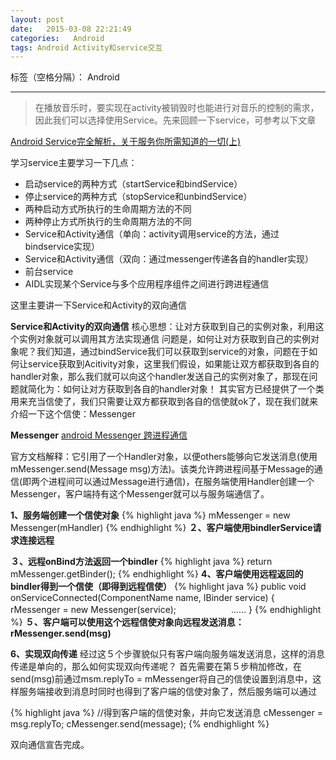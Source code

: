 ```yaml
---
layout: post
date:   2015-03-08 22:21:49
categories:   Android
tags: Android Activity和service交互
---
```


标签（空格分隔）： Android

---

> 在播放音乐时，要实现在activity被销毁时也能进行对音乐的控制的需求，因此我们可以选择使用Service。先来回顾一下service，可参考以下文章

[ Android Service完全解析，关于服务你所需知道的一切(上)][1]

学习service主要学习一下几点：

 - 启动service的两种方式（startService和bindService）
 - 停止service的两种方式（stopService和unbindService）
 - 两种启动方式所执行的生命周期方法的不同
 - 两种停止方式所执行的生命周期方法的不同
 - Service和Activity通信（单向：activity调用service的方法，通过bindservice实现）
 - Service和Activity通信（双向：通过messenger传递各自的handler实现）
 - 前台service
 - AIDL实现某个Service与多个应用程序组件之间进行跨进程通信
 
这里主要讲一下Service和Activity的双向通信

**Service和Activity的双向通信**
核心思想：让对方获取到自己的实例对象，利用这个实例对象就可以调用其方法实现通信
问题是，如何让对方获取到自己的实例对象呢？我们知道，通过bindService我们可以获取到service的对象，问题在于如何让service获取到Acitivity对象，这里我们假设，如果能让双方都获取到各自的handler对象，那么我们就可以向这个handler发送自己的实例对象了，那现在问题就简化为：如何让对方获取到各自的handler对象！
其实官方已经提供了一个类用来充当信使了，我们只需要让双方都获取到各自的信使就ok了，现在我们就来介绍一下这个信使：Messenger

**Messenger**
[android Messenger 跨进程通信][2]

官方文档解释：它引用了一个Handler对象，以便others能够向它发送消息(使用mMessenger.send(Message msg)方法)。该类允许跨进程间基于Message的通信(即两个进程间可以通过Message进行通信)，在服务端使用Handler创建一个Messenger，客户端持有这个Messenger就可以与服务端通信了。

**1、服务端创建一个信使对象**
{% highlight java %}
mMessenger = new Messenger(mHandler)
{% endhighlight %}
**２、客户端使用bindlerService请求连接远程**

**３、远程onBind方法返回一个bindler**
{% highlight java %}
return mMessenger.getBinder();
{% endhighlight %}
**4、客户端使用远程返回的bindler得到一个信使（即得到远程信使）**
{% highlight java %}
public void onServiceConnected(ComponentName name, IBinder service) {
	rMessenger = new Messenger(service);
　　　　　　......
}
{% endhighlight %}
**５、客户端可以使用这个远程信使对象向远程发送消息：rMessenger.send(msg)**

**6、实现双向传递**
经过这５个步骤貌似只有客户端向服务端发送消息，这样的消息传递是单向的，那么如何实现双向传递呢？
首先需要在第５步稍加修改，在send(msg)前通过msm.replyTo = mMessenger将自己的信使设置到消息中，这样服务端接收到消息时同时也得到了客户端的信使对象了，然后服务端可以通过

{% highlight java %}
//得到客户端的信使对象，并向它发送消息
cMessenger = msg.replyTo;
cMessenger.send(message);
{% endhighlight %}

双向通信宣告完成。

  [1]: http://blog.csdn.net/guolin_blog/article/details/11952435
  [2]: http://blog.csdn.net/cs_lht/article/details/6698468